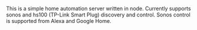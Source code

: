 This is a simple home automation server written in node. Currently supports sonos and hs100 (TP-Link Smart Plug) discovery and control.
Sonos control is supported from Alexa and Google Home.
